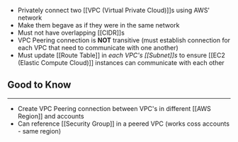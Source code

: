 - Privately connect two [[VPC (Virtual Private Cloud)]]s using AWS' network
- Make them begave as if they were in the same network
- Must not have overlapping [[CIDR]]s
- VPC Peering connection is __NOT__ transitive (must establish connection for each VPC that need to communicate with one another)
- Must update [[Route Table]] in _each VPC's [[Subnet]]s_ to ensure [[EC2 (Elastic Compute Cloud)]] instances can communicate with each other

## Good to Know
---
- Create VPC Peering connection between VPC's in different [[AWS Region]] and accounts
- Can reference [[Security Group]] in a peered VPC (works coss accounts - same region) 